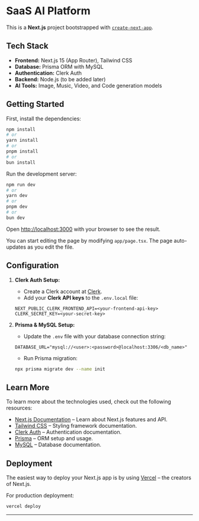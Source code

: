 
# SaaS AI Platform

This is a **Next.js** project bootstrapped with [`create-next-app`](https://nextjs.org/docs/app/api-reference/cli/create-next-app).

##  **Tech Stack**
- **Frontend:** Next.js 15 (App Router), Tailwind CSS  
- **Database:** Prisma ORM with MySQL  
- **Authentication:** Clerk Auth  
- **Backend:** Node.js (to be added later)  
- **AI Tools:** Image, Music, Video, and Code generation models  

##  **Getting Started**

First, install the dependencies:

```bash
npm install
# or
yarn install
# or
pnpm install
# or
bun install
```

Run the development server:

```bash
npm run dev
# or
yarn dev
# or
pnpm dev
# or
bun dev
```

Open [http://localhost:3000](http://localhost:3000) with your browser to see the result.

You can start editing the page by modifying `app/page.tsx`. The page auto-updates as you edit the file.

##  **Configuration**
1. **Clerk Auth Setup:**  
   - Create a Clerk account at [Clerk](https://clerk.dev).  
   - Add your **Clerk API keys** to the `.env.local` file:  
   ```env
   NEXT_PUBLIC_CLERK_FRONTEND_API=<your-frontend-api-key>
   CLERK_SECRET_KEY=<your-secret-key>
   ```

2. **Prisma & MySQL Setup:**  
   - Update the `.env` file with your database connection string:  
   ```env
   DATABASE_URL="mysql://<user>:<password>@localhost:3306/<db_name>"
   ```

   - Run Prisma migration:  
   ```bash
   npx prisma migrate dev --name init
   ```

##  **Learn More**
To learn more about the technologies used, check out the following resources:

- [Next.js Documentation](https://nextjs.org/docs) – Learn about Next.js features and API.
- [Tailwind CSS](https://tailwindcss.com/docs) – Styling framework documentation.
- [Clerk Auth](https://clerk.dev/docs) – Authentication documentation.
- [Prisma](https://www.prisma.io/docs) – ORM setup and usage.
- [MySQL](https://dev.mysql.com/doc) – Database documentation.

##  **Deployment**
The easiest way to deploy your Next.js app is by using [Vercel](https://vercel.com) – the creators of Next.js.

For production deployment:
```bash
vercel deploy
```

---